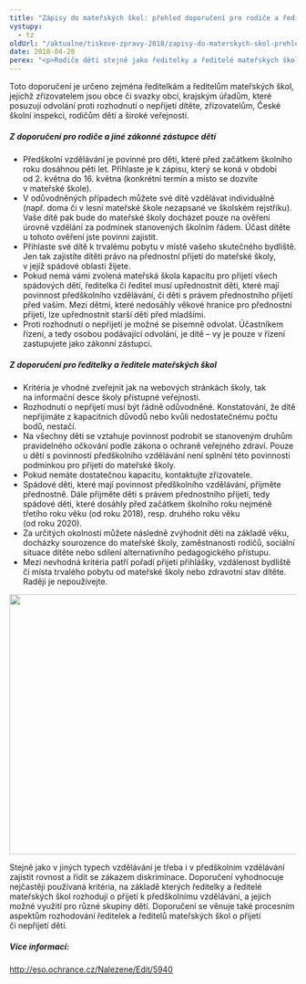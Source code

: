 ```yaml
---
title: "Zápisy do mateřských škol: přehled doporučení pro rodiče a ředitelky a ředitele školek"
vystupy:
  - tz
oldUrl: "/aktualne/tiskove-zpravy-2018/zapisy-do-materskych-skol-prehled-doporuceni-pro-rodice-a-reditelky-a-reditele-skolek"
date: 2018-04-20
perex: "<p>Rodiče dětí stejně jako ředitelky a ředitelé mateřských škol si často nejsou jistí, jaké jsou práva a povinnosti jednotlivých stran. Přinášíme proto jejich přehled, který pomůže rodičům s nástupem jejich potomka do předškolního vzdělávání. Ředitelkám a ředitelům škol zase ujasní, jak stanovit kritéria výběru dětí tak, aby neporušovali zákon a zajistili všem dětem rovný přístup ke vzdělání. </p>"
---
```


<!-- imported from the old website -->

<p>Toto doporučení je určeno zejména ředitelkám a ředitelům mateřských škol, jejichž zřizovatelem jsou obce či svazky obcí, krajským úřadům, které posuzují odvolání proti rozhodnutí o nepřijetí dítěte, zřizovatelům, České školní inspekci, rodičům dětí a široké veřejnosti.<span style="font-size: 12.8px;"> </span></p> <h5>Z doporučení pro rodiče a jiné zákonné zástupce dětí</h5> <p></p><ul><li>Předškolní vzdělávání je povinné pro děti, které před začátkem školního roku dosáhnou pěti let. Přihlaste je k zápisu, který se koná v období od 2. května do 16. května (konkrétní termín a místo se dozvíte v mateřské škole).</li><li>V odůvodněných případech můžete své dítě vzdělávat individuálně (např. doma či v lesní mateřské škole nezapsané ve školském rejstříku). Vaše dítě pak bude do mateřské školy docházet pouze na ověření úrovně vzdělání za podmínek stanovených školním řádem. Účast dítěte u tohoto ověření jste povinni zajistit.</li><li>Přihlaste své dítě k trvalému pobytu v místě vašeho skutečného bydliště. Jen tak zajistíte dítěti právo na přednostní přijetí do mateřské školy, v jejíž spádové oblasti žijete.</li><li>Pokud nemá vámi zvolená mateřská škola kapacitu pro přijetí všech spádových dětí, ředitelka či ředitel musí upřednostnit děti, které mají povinnost předškolního vzdělávání, či děti s právem přednostního přijetí před vaším. Mezi dětmi, které nedosáhly věkové hranice pro přednostní přijetí, lze upřednostnit starší děti před mladšími.</li><li>Proti rozhodnutí o nepřijetí je možné se písemně odvolat. Účastníkem řízení, a tedy osobou podávající odvolání, je dítě – vy je pouze v řízení zastupujete jako zákonní zástupci.</li></ul> <h5>Z doporučení pro ředitelky a ředitele mateřských škol</h5> <p></p><ul><li>Kritéria je vhodné zveřejnit jak na webových stránkách školy, tak na informační desce školy přístupné veřejnosti.</li><li>Rozhodnutí o nepřijetí musí být řádně odůvodněné. Konstatování, že dítě nepřijímáte z kapacitních důvodů nebo kvůli nedostatečnému počtu bodů, nestačí.</li><li>Na všechny děti se vztahuje povinnost podrobit se stanoveným druhům pravidelného očkování podle zákona o ochraně veřejného zdraví. Pouze u dětí s povinností předškolního vzdělávání není splnění této povinnosti podmínkou pro přijetí do mateřské školy.</li><li>Pokud nemáte dostatečnou kapacitu, kontaktujte zřizovatele.</li><li>Spádové děti, které mají povinnost předškolního vzdělávání, přijměte přednostně. Dále přijměte děti s právem přednostního přijetí, tedy spádové děti, které dosáhly před začátkem školního roku nejméně třetího roku věku (od roku 2018), resp. druhého roku věku (od roku 2020).</li><li>Za určitých okolností můžete následně zvýhodnit děti na základě věku, docházky sourozence do mateřské školy, zaměstnanosti rodičů, sociální situace dítěte nebo sdílení alternativního pedagogického přístupu.</li><li>Mezi nevhodná kritéria patří pořadí přijetí přihlášky, vzdálenost bydliště či místa trvalého pobytu od mateřské školy nebo zdravotní stav dítěte. Raději je nepoužívejte.</li></ul><p></p>       <p><img src="https://www.ochrance.cz/uploads/RTEmagicC_skolky_diagram.png.png" width="654" height="456" alt="" /></p> <p>Stejně jako v jiných typech vzdělávání je třeba i v předškolním vzdělávání zajistit rovnost a řídit se zákazem diskriminace. Doporučení vyhodnocuje nejčastěji používaná kritéria, na základě kterých ředitelky a ředitelé mateřských škol rozhodují o přijetí k předškolnímu vzdělávání, a jejich možné využití pro různé skupiny dětí. Doporučení se věnuje také procesním aspektům rozhodování ředitelek a ředitelů mateřských škol o přijetí či nepřijetí dětí.</p> <h5>Více informací:</h5> <p><a title="Otevření do nového okna" href="http://eso.ochrance.cz/Nalezene/Edit/5940" target="_blank">http://eso.ochrance.cz/Nalezene/Edit/5940</a> </p>
